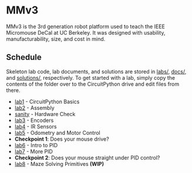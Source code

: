 # MMv3

MMv3 is the 3rd generation robot platform used to teach the IEEE Micromouse DeCal at UC Berkeley. It was designed with usability, manufacturability, size, and cost in mind.

## Schedule

Skeleton lab code, lab documents, and solutions are stored in [labs/](labs/), [docs/](docs/), and [solutions/](solutions/), respectively. To get started with a lab, simply copy the contents of the folder over to the CircuitPython drive and edit files from there.

* [lab1](docs/lab1.md) - CircuitPython Basics
* [lab2](docs/lab2.md) - Assembly
* [sanity](docs/sanity.md) - Hardware Check
* [lab3](docs/lab3.md) - Encoders
* [lab4](docs/lab4.md) - IR Sensors
* [lab5](docs/lab5.md) - Odometry and Motor Control
* **Checkpoint 1**: Does your mouse drive?
* [lab6](docs/lab6.md) - Intro to PID
* [lab7](docs/lab7.md) - More PID
* **Checkpoint 2**: Does your mouse straight under PID control?
* [lab8](docs/lab8.md) - Maze Solving Primitives **(WIP)**
